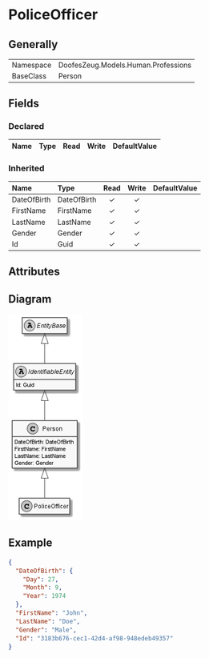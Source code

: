 ﻿# PoliceOfficer

## Generally

|||
|:-|:-|
|Namespace|DoofesZeug.Models.Human.Professions|
|BaseClass|Person|

## Fields

### Declared

|Name|Type|Read|Write|DefaultValue|
|:---|:---|:--:|:---:|:-----------|

### Inherited

|Name|Type|Read|Write|DefaultValue|
|:---|:---|:--:|:---:|:-----------|
|DateOfBirth|DateOfBirth|&#x2713;|&#x2713;||
|FirstName|FirstName|&#x2713;|&#x2713;||
|LastName|LastName|&#x2713;|&#x2713;||
|Gender|Gender|&#x2713;|&#x2713;||
|Id|Guid|&#x2713;|&#x2713;||

## Attributes

## Diagram

![PoliceOfficer.png](./PoliceOfficer.png "PoliceOfficer")

## Example

```json
{
  "DateOfBirth": {
    "Day": 27,
    "Month": 9,
    "Year": 1974
  },
  "FirstName": "John",
  "LastName": "Doe",
  "Gender": "Male",
  "Id": "3183b676-cec1-42d4-af98-948edeb49357"
}
```

